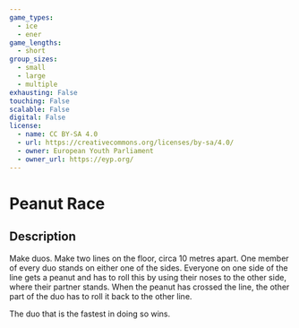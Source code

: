 ```yaml
---
game_types:
  - ice
  - ener
game_lengths:
  - short
group_sizes:
  - small
  - large
  - multiple
exhausting: False
touching: False
scalable: False
digital: False
license:
  - name: CC BY-SA 4.0
  - url: https://creativecommons.org/licenses/by-sa/4.0/
  - owner: European Youth Parliament
  - owner_url: https://eyp.org/
---
```

# Peanut Race

## Description
Make duos. Make two lines on the floor, circa 10 metres apart. One member of every duo stands on either one of the sides.
Everyone on one side of the line gets a peanut and has to roll this by using their noses to the other side, where their partner stands. When the peanut has crossed the line, the other part of the duo has to roll it back to the other line. 

The duo that is the fastest in doing so wins.

